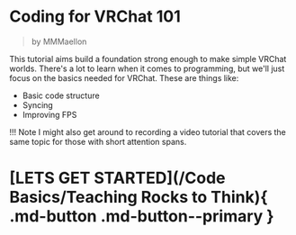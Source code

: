 # Coding for VRChat 101

> by MMMaellon

This tutorial aims build a foundation strong enough to make simple VRChat worlds. There's a lot to learn when it comes to programming, but we'll just focus on the basics needed for VRChat. These are things like:
- Basic code structure
- Syncing
- Improving FPS

!!! Note
    I might also get around to recording a video tutorial that covers the same topic for those with short attention spans.

# [LETS GET STARTED](/Code Basics/Teaching Rocks to Think){ .md-button .md-button--primary }